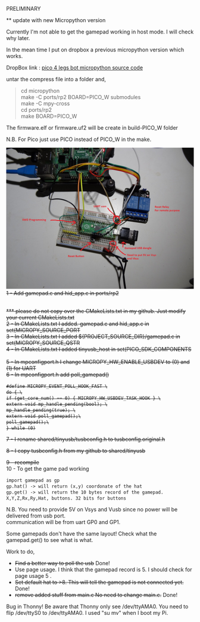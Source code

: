 PRELIMINARY 

** update with new Micropython version

Currently I'm not able to get the gamepad working in host mode.
I will check why later.

In the mean time I put on dropbox a previous micropython version which works.

DropBox link : <a href="https://www.dropbox.com/s/s2t0u0pw5ugmwni/pico4legsBot_micropython.tgz?dl=1"> pico 4 legs bot micropython source code</a>

untar the compress file into a folder and,
<blockquote>
cd micropython<br>
make -C ports/rp2 BOARD=PICO_W submodules<br>
make -C mpy-cross<br>
cd ports/rp2<br>
make BOARD=PICO_W<br>
</blockquote>

The firmware.elf or firmware.uf2 will be create in build-PICO_W folder

N.B. For Pico just use PICO instead of PICO_W in the make.

<s>
<img src="Pico_gamepad.jpg">
1 - Add gamepad.c and hid_app.c in ports/rp2 <br><br>

*** please do not copy over the CMakeLists.txt in my github. Just modify your current CMakeLists.txt<br>
2 - In CMakeLists.txt I added. gamepad.c  and hid_app.c in set(MICROPY_SOURCE_PORT<br>
3 - In CMakeLists.txt I added ${PROJECT_SOURCE_DIR}/gamepad.c  in set(MICROPY_SOURCE_QSTR <br>
4 - In CMakeLists.txt I added tinyusb_host in set(PICO_SDK_COMPONENTS<br><br>
5 -  In mpconfigport.h I change MICROPY_HW_ENABLE_USBDEV to (0) and (1) for UART<br>
6 -  In mpconfigport.h add poll_gamepad() 

	#define MICROPY_EVENT_POLL_HOOK_FAST \
	do { \
	if (get_core_num() == 0) { MICROPY_HW_USBDEV_TASK_HOOK } \
	extern void mp_handle_pending(bool); \
	mp_handle_pending(true); \
	extern void poll_gamepad();\
	poll_gamepad();\
	} while (0)

7 -  I rename shared/tinyusb/tusbconfig.h  to  tusbconfig.original.h<br>

8 -  I copy tusbconfig.h from my github to shared/tinyusb<br>

9 - recompile<br>
</s>
10 - To get the game pad working

	import gamepad as gp
	gp.hat() -> will return (x,y) coordonate of the hat
	gp.get() -> will return the 10 bytes record of the gamepad. X,Y,Z,Rx,Ry,Hat, buttons. 32 bits for buttons
 
N.B. You need to provide 5V on Vsys and Vusb since no power will be delivered from usb port.<br>
communication will be from uart GP0 and GP1.

Some gamepads don't have the same layout! Check what the gamepad.get() to see what is what.

Work to do,<br>

- <s>Find a better way to poll the usb</s> Done!<br>
- Use page usage. I think that the gamepad record is 5. I should check for page usage 5 .<br>
- <s>Set default hat to >8. This will tell the gamepad is not connected yet.</s> Done!<br>
- <s>remove added stuff from main.c  No need to change main.c.</s> Done!

Bug in Thonny!  Be aware that Thonny only see /dev/ttyAMA0. You need to flip /dev/ttyS0 to /dev/ttyAMA0.  I used "su mv" when I boot my Pi.
